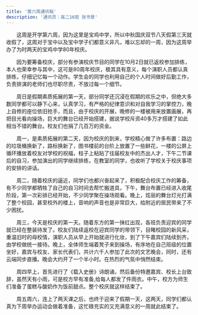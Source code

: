 ```yaml
---
title: '第六周通讯稿'
description: '通讯员：高二16班 张书景'
---
```


　　这周是开学第六周，因为这里是宝鸡中学，所以中秋国庆双节八天假第三天就收假了，这周对于宝中以及宝中学子们都意义非凡，难以忘却的一周，因为这周举办了为时两天的宝鸡中学80年校庆。

　　因为要筹备校庆，部分有参演校庆节目的同学在10月2日就已返校参加排练，本人也荣幸参与其中，这可是80周年校庆，极其具有意义，每个演职人员都认真排练，仔细记忆每一个动作。学生会的同学也利用自己的个人时间做好后勤工作，负责排演的老师们也尽职尽责，不放过每一个细节。

　　周日是假期素质拓展的第一天，部分同学还沉浸在假期的欢乐之中，但绝大多数同学都可以静下心来，认真学习，有严格的纪律意识和对自我学习的掌控力，晚上自修的座位依旧抢手，而且，由于校庆的开展，晚修的一楼被用来放置画展，再把目光看向操场，巨大的舞台已经开始搭建，据说学校斥资40多万才搭建了如此相当不错的舞台。校友们也捐了几百万的资金。

　　周一，是素质拓展的第二天，因为校庆的到来，学校精心做了许多布置：路边的垃圾桶换新了，路标换新了，图书楼前的台阶上放置了一些鲜花，一楼的公屏上循环播放着校友对学校的祝福，柱子上粘贴了往届校友中的杰出人才，下午二节课后的自习，参加演出的同学继续排练，在教室的同学，也收听了学校关于校庆事项的安排的讲话。

　　周二，随着校庆的逼近，同学们也都兴奋起来了，积极配合校庆工作的筹备，有不少同学都牺牲了自己的自习时间去帮忙搬道具，下午，舞台布置已经进入收尾阶段，第一次彩排已经开始，不少同学聚在操场观看。晚上，炫丽的舞台灯光打满了整个校园，甚至校外的楼上，音响的声音也是非常巨大，给附近的居民带来了不少困扰。

　　周三，今天是校庆的第一天。随着东方的第一抹红出现，各班负责迎宾的同学就已经在整装待发了。校友们陆续返校在迎宾同学的带领下，目睹校园的新风采，重温旧时的母校情，演职人员从早上开始就进行化妆，到了下午嘉宾们陆续到齐，由学校做统一接待。晚上，全体师生端着凳子来到操场，有序地在自己班级的位置坐好，嘉宾与校友、家长代表们，共计六千人参加了此次的文艺晚会，同时，还有云端同步直播。晚会大约开了一个半小时。在热烈的气氛中悄然结束。

　　周四早上，首先进行了《载入史册》诗朗诵，然后备份特邀嘉宾、校长上台致辞，虽然天有小雨，可是校方早有准备,给每人都发了件雨衣。中午，校方为师生们准备了蛋糕与酸奶作为饭前甜点。整个校庆就这样结束了。

　　周五周六，连上了两天课之后，也终于迎来了假期一天，这两天，同学们都认真为下周举办运动会做着准备，这忙碌充实的又充满意义的一周就此结束了。
